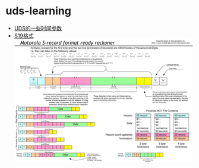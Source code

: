 # uds-learning
- [UDS的一些时间参数](https://zhuanlan.zhihu.com/p/38771486)
- [S19格式](https://blog.csdn.net/simon_ce/article/details/54863136)
  <img src="images/S19格式解析.jpg"/>
